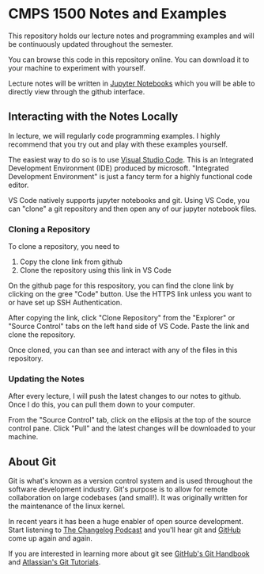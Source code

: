 # CMPS 1500 Notes and Examples

This repository holds our lecture notes and programming examples and
will be continuously updated throughout the semester.

You can browse this code in this repository online. You can download it
to your machine to experiment with yourself.

Lecture notes will be written in [Jupyter Notebooks](https://jupyter.org/)
which you will be able to directly view through the github interface.

## Interacting with the Notes Locally

In lecture, we will regularly code programming examples. I highly
recommend that you try out and play with these examples yourself.

The easiest way to do so is to use [Visual Studio
Code](https://code.visualstudio.com/). This is an Integrated Development
Environment (IDE) produced by microsoft. "Integrated Development
Environment" is just a fancy term for a highly functional code editor.

VS Code natively supports jupyter notebooks and git. Using VS Code,
you can "clone" a git repository and then open any of our jupyter
notebook files. 

### Cloning a Repository

To clone a repository, you need to

1) Copy the clone link from github
2) Clone the repository using this link in VS Code

On the github page for this respository, you can find the clone link
by clicking on the gree "Code" button. Use the HTTPS link unless you
want to or have set up SSH Authentication.

After copying the link, click "Clone Repository" from the "Explorer"
or "Source Control" tabs on the left hand side of VS Code. Paste
the link and clone the repository.

Once cloned, you can than see and interact with any of the files in
this repository.

### Updating the Notes

After every lecture, I will push the latest changes to our notes to
github. Once I do this, you can pull them down to your computer.

From the "Source Control" tab, click on the ellipsis at the top of the
source control pane. Click "Pull" and the latest changes will be 
downloaded to your machine.

## About Git

Git is what's known as a version control system and is used throughout
the software development industry. Git's purpose is to allow for remote
collaboration on large codebases (and small!). It was originally written
for the maintenance of the linux kernel. 

In recent years it has been a huge enabler of open source development.
Start listening to [The Changelog
Podcast](https://changelog.com/podcast) and you'll hear git and
[GitHub](https://github.com) come up again and again. 

If you are interested in learning more about git see [GitHub's Git
Handbook](https://guides.github.com/introduction/git-handbook/) and
[Atlassian's Git Tutorials](https://www.atlassian.com/git).
